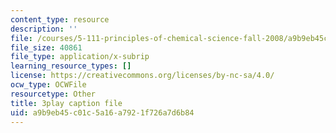 ```yaml
---
content_type: resource
description: ''
file: /courses/5-111-principles-of-chemical-science-fall-2008/a9b9eb45c01c5a16a7921f726a7d6b84_GOBzZMaiMss.vtt
file_size: 40861
file_type: application/x-subrip
learning_resource_types: []
license: https://creativecommons.org/licenses/by-nc-sa/4.0/
ocw_type: OCWFile
resourcetype: Other
title: 3play caption file
uid: a9b9eb45-c01c-5a16-a792-1f726a7d6b84
---
```


